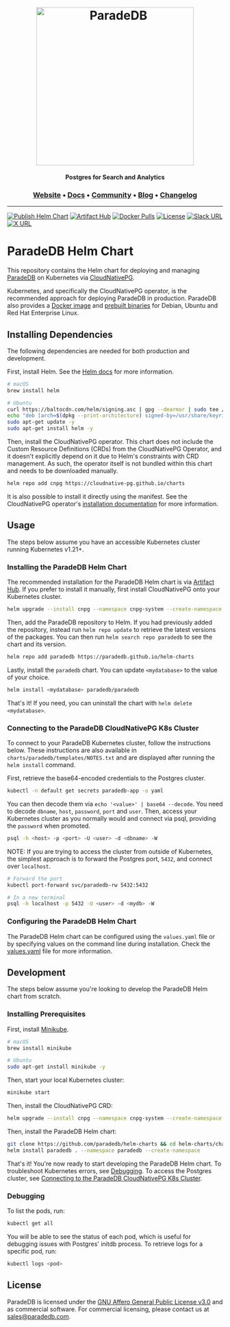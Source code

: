 <h1 align="center">
  <img src="https://raw.githubusercontent.com/paradedb/paradedb/dev/docs/logo/readme.svg" alt="ParadeDB" width="368px"></a>
<br>
</h1>

<p align="center">
    <b>Postgres for Search and Analytics</b> <br />
</p>

<h3 align="center">
  <a href="https://paradedb.com">Website</a> &bull;
  <a href="https://docs.paradedb.com">Docs</a> &bull;
  <a href="https://join.slack.com/t/paradedbcommunity/shared_invite/zt-2lkzdsetw-OiIgbyFeiibd1DG~6wFgTQ">Community</a> &bull;
  <a href="https://blog.paradedb.com">Blog</a> &bull;
  <a href="https://docs.paradedb.com/changelog/">Changelog</a>
</h3>

---

[![Publish Helm Chart](https://github.com/paradedb/helm-charts/actions/workflows/publish-helm-chart.yml/badge.svg)](https://github.com/paradedb/helm-charts/actions/workflows/publish-helm-chart.yml)
[![Artifact Hub](https://img.shields.io/endpoint?url=https://artifacthub.io/badge/repository/paradedb)](https://artifacthub.io/packages/search?repo=paradedb)
[![Docker Pulls](https://img.shields.io/docker/pulls/paradedb/paradedb)](https://hub.docker.com/r/paradedb/paradedb)
[![License](https://img.shields.io/github/license/paradedb/paradedb?color=blue)](https://github.com/paradedb/paradedb?tab=AGPL-3.0-1-ov-file#readme)
[![Slack URL](https://img.shields.io/badge/Join%20Slack-purple?logo=slack&link=https%3A%2F%2Fjoin.slack.com%2Ft%2Fparadedbcommunity%2Fshared_invite%2Fzt-2lkzdsetw-OiIgbyFeiibd1DG~6wFgTQ)](https://join.slack.com/t/paradedbcommunity/shared_invite/zt-2lkzdsetw-OiIgbyFeiibd1DG~6wFgTQ)
[![X URL](https://img.shields.io/twitter/url?url=https%3A%2F%2Ftwitter.com%2Fparadedb&label=Follow%20%40paradedb)](https://x.com/paradedb)

# ParadeDB Helm Chart

This repository contains the Helm chart for deploying and managing [ParadeDB](https://github.com/paradedb/paradedb) on Kubernetes via [CloudNativePG](https://cloudnative-pg.io/).

Kubernetes, and specifically the CloudNativePG operator, is the recommended approach for deploying ParadeDB in production. ParadeDB also provides a [Docker image](https://hub.docker.com/r/paradedb/paradedb) and [prebuilt binaries](https://github.com/paradedb/paradedb/releases) for Debian, Ubuntu and Red Hat Enterprise Linux.

## Installing Dependencies

The following dependencies are needed for both production and development.

First, install Helm. See the [Helm docs](https://helm.sh/docs/intro/install/) for more information.

```bash
# macOS
brew install helm

# Ubuntu
curl https://baltocdn.com/helm/signing.asc | gpg --dearmor | sudo tee /usr/share/keyrings/helm.gpg > /dev/null
echo "deb [arch=$(dpkg --print-architecture) signed-by=/usr/share/keyrings/helm.gpg] https://baltocdn.com/helm/stable/debian/ all main" | sudo tee /etc/apt/sources.list.d/helm-stable-debian.list
sudo apt-get update -y
sudo apt-get install helm -y
```

Then, install the CloudNativePG operator. This chart does not include the Custom Resource Definitions (CRDs) from the CloudNativePG Operator, and it doesn't explicitly depend on it due to Helm's constraints with CRD management. As such, the operator itself is not bundled within this chart and needs to be downloaded manually.

```bash
helm repo add cnpg https://cloudnative-pg.github.io/charts
```

It is also possible to install it directly using the manifest. See the CloudNativePG operator's [installation documentation](https://cloudnative-pg.io/documentation/1.21/installation_upgrade/#installation-on-kubernetes) for more information.

## Usage

The steps below assume you have an accessible Kubernetes cluster running Kubernetes v1.21+.

### Installing the ParadeDB Helm Chart

The recommended installation for the ParadeDB Helm chart is via [Artifact Hub](https://artifacthub.io/packages/helm/paradedb/paradedb). If you prefer to install it manually, first install CloudNativePG onto your Kubernetes cluster.

```bash
helm upgrade --install cnpg --namespace cnpg-system --create-namespace cnpg/cloudnative-pg
```

Then, add the ParadeDB repository to Helm. If you had previously added the repository, instead run `helm repo update` to retrieve the latest versions of the packages. You can then run `helm search repo paradedb` to see the chart and its version.

```bash
helm repo add paradedb https://paradedb.github.io/helm-charts
```

Lastly, install the `paradedb` chart. You can update `<mydatabase>` to the value of your choice.

```bash
helm install <mydatabase> paradedb/paradedb
```

That's it! If you need, you can uninstall the chart with `helm delete <mydatabase>`.

### Connecting to the ParadeDB CloudNativePG K8s Cluster

To connect to your ParadeDB Kubernetes cluster, follow the instructions below. These instructions are also available in `charts/paradedb/templates/NOTES.txt` and are displayed after running the `helm install` command.

First, retrieve the base64-encoded credentials to the Postgres cluster.

```bash
kubectl -n default get secrets paradedb-app -o yaml
```

You can then decode them via `echo '<value>' | base64 --decode`. You need to decode `dbname`, `host`, `password`, `port` and `user`. Then, access your Kubernetes cluster as you normally would and connect via psql, providing the `password` when promoted.

```bash
psql -h <host> -p <port> -U <user> -d <dbname> -W
```

NOTE: If you are trying to access the cluster from outside of Kubernetes, the simplest approach is to forward the Postgres port, `5432`, and connect over `localhost`.

```bash
# Forward the port
kubectl port-forward svc/paradedb-rw 5432:5432

# In a new terminal
psql -h localhost -p 5432 -U <user> -d <mydb> -W
```

### Configuring the ParadeDB Helm Chart

The ParadeDB Helm chart can be configured using the `values.yaml` file or by specifying values on the command line during installation. Check the [values.yaml](https://github.com/paradedb/helm-charts/blob/main/charts/paradedb/values.yaml) file for more information.

## Development

The steps below assume you're looking to develop the ParadeDB Helm chart from scratch.

### Installing Prerequisites

First, install [Minikube](https://minikube.sigs.k8s.io/docs/).

```bash
# macOS
brew install minikube

# Ubuntu
sudo apt-get install minikube -y
```

Then, start your local Kubernetes cluster:

```bash
minikube start
```

Then, install the CloudNativePG CRD:

```bash
helm upgrade --install cnpg --namespace cnpg-system --create-namespace cnpg/cloudnative-pg
```

Then, install the ParadeDB Helm chart:

```bash
git clone https://github.com/paradedb/helm-charts && cd helm-charts/charts/paradedb/
helm install paradedb . --namespace paradedb --create-namespace
```

That's it! You're now ready to start developing the ParadeDB Helm chart. To troubleshoot Kubernetes errors, see [Debugging](#debugging). To access the Postgres cluster, see [Connecting to the ParadeDB CloudNativePG K8s Cluster](#connecting-to-the-paradedb-cloudnativepg-k8s-cluster).

### Debugging

To list the pods, run:

```bash
kubectl get all
```

You will be able to see the status of each pod, which is useful for debugging issues with Postgres' initdb process. To retrieve logs for a specific pod, run:

```bash
kubectl logs <pod>
```

## License

ParadeDB is licensed under the [GNU Affero General Public License v3.0](LICENSE) and as commercial software. For commercial licensing, please contact us at [sales@paradedb.com](mailto:sales@paradedb.com).
